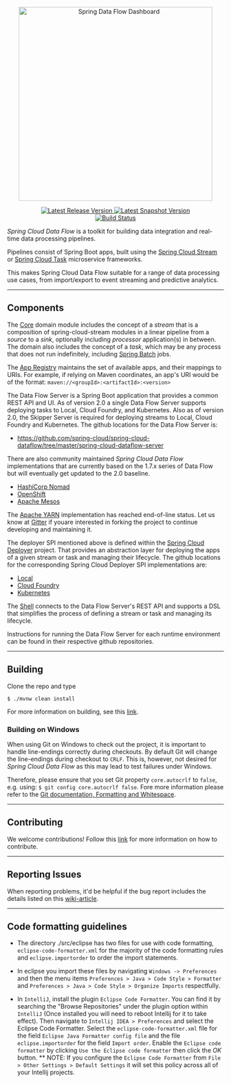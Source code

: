 <p align="center">
  <a href="https://dataflow.spring.io/">
    <img alt="Spring Data Flow Dashboard" title="Spring Data Flow" src="https://i.imgur.com/hpeKaRk.png" width="450" />
  </a>
</p>

<p align="center">
  <a href="https://dataflow.spring.io/getting-started/">
    <img src="https://spring.io/badges/spring-cloud-dataflow/ga.svg"
         alt="Latest Release Version" />
  </a>
  <a href="https://dataflow.spring.io/getting-started/">
    <img src="https://spring.io/badges/spring-cloud-dataflow/snapshot.svg"
         alt="Latest Snapshot Version" />
  </a>
  <br>
  <a href="https://build.spring.io/browse/SCD-BMASTER">
    <img src="https://build.spring.io/plugins/servlet/wittified/build-status/SCD-BMASTER"
         alt="Build Status" />
  </a>
</p>


*Spring Cloud Data Flow* is a toolkit for building data integration and real-time data processing pipelines. 

Pipelines consist of Spring Boot apps, built using the [Spring Cloud Stream](https://github.com/spring-cloud/spring-cloud-stream)
or [Spring Cloud Task](https://github.com/spring-cloud/spring-cloud-task) microservice frameworks. 

This makes Spring Cloud Data Flow suitable for a range of data processing use cases, from import/export to 
event streaming and predictive analytics.

----

## Components

The [Core](https://github.com/spring-cloud/spring-cloud-dataflow/tree/master/spring-cloud-dataflow-core)
domain module includes the concept of a *stream* that is a composition of spring-cloud-stream
modules in a linear pipeline from a *source* to a *sink*, optionally including *processor* application(s)
in between. The domain also includes the concept of a *task*, which may be any process that does
not run indefinitely, including [Spring Batch](https://github.com/spring-projects/spring-batch) jobs.

The [App Registry](https://github.com/spring-cloud/spring-cloud-dataflow/tree/master/spring-cloud-dataflow-registry)
maintains the set of available apps, and their mappings to URIs.
For example, if relying on Maven coordinates, an app's URI would be of the format:
`maven://<groupId>:<artifactId>:<version>`

The Data Flow Server is a Spring Boot application that provides a common REST API and UI.
As of version 2.0 a single Data Flow Server supports deploying tasks to Local, Cloud Foundry, and Kubernetes.
Also as of version 2.0, the Skipper Server is required for deploying streams to Local, Cloud Foundry and Kubernetes.
The github locations for the Data Flow Server is:

* https://github.com/spring-cloud/spring-cloud-dataflow/tree/master/spring-cloud-dataflow-server

There are also community maintained *Spring Cloud Data Flow* implementations that are currently based on the 1.7.x series of Data Flow but will eventually get updated to the 2.0 baseline.

 * [HashiCorp Nomad](https://github.com/donovanmuller/spring-cloud-dataflow-server-nomad)
 * [OpenShift](https://github.com/donovanmuller/spring-cloud-dataflow-server-openshift)
 * [Apache Mesos](https://github.com/trustedchoice/spring-cloud-dataflow-server-mesos)

The [Apache YARN](https://github.com/spring-cloud/spring-cloud-dataflow-server-yarn) implementation has reached end-of-line status. Let us know at [Gitter](https://gitter.im/spring-cloud/spring-cloud-dataflow) if youare interested in forking the project to continue developing and maintaining it.

The deployer SPI mentioned above is defined within the [Spring Cloud Deployer](https://github.com/spring-cloud/spring-cloud-deployer)
project. That provides an abstraction layer for deploying the apps of a given stream or task and managing their lifecycle.
The github locations for the corresponding Spring Cloud Deployer SPI implementations are:

* [Local](https://github.com/spring-cloud/spring-cloud-deployer-local)
* [Cloud Foundry](https://github.com/spring-cloud/spring-cloud-deployer-cloudfoundry)
* [Kubernetes](https://github.com/spring-cloud/spring-cloud-deployer-kubernetes)


The [Shell](https://github.com/spring-cloud/spring-cloud-dataflow/tree/master/spring-cloud-dataflow-shell)
connects to the Data Flow Server's REST API and supports a DSL that simplifies the process of
defining a stream or task and managing its lifecycle.

Instructions for running the Data Flow Server for each runtime environment can be found in their respective github repositories.

----

## Building

Clone the repo and type 

    $ ./mvnw clean install 

For more information on building, see this [link](https://github.com/spring-cloud/spring-cloud-dataflow/blob/master/spring-cloud-dataflow-docs/src/main/asciidoc/appendix-building.adoc).

### Building on Windows

When using Git on Windows to check out the project, it is important to handle line-endings correctly during checkouts. By default Git will change the line-endings during checkout to `CRLF`. This is, however, not desired for _Spring Cloud Data Flow_ as this may lead to test failures under Windows.

Therefore, please ensure that you set Git property `core.autocrlf` to `false`, e.g. using: `$ git config core.autocrlf false`. Fore more information please refer to the [Git documentation, Formatting and Whitespace](https://git-scm.com/book/en/v2/Customizing-Git-Git-Configuration).

----

## Contributing

We welcome contributions! Follow this [link](https://github.com/spring-cloud/spring-cloud-dataflow/blob/master/spring-cloud-dataflow-docs/src/main/asciidoc/appendix-contributing.adoc) for more information on how to contribute.

----

## Reporting Issues

When reporting problems, it'd be helpful if the bug report includes the details listed on this [wiki-article](https://github.com/spring-cloud/spring-cloud-dataflow/wiki/Reporting-Issues). 

----

## Code formatting guidelines

* The directory ./src/eclipse has two files for use with code formatting, `eclipse-code-formatter.xml` for the majority of the code formatting rules and `eclipse.importorder` to order the import statements.

* In eclipse you import these files by navigating `Windows -> Preferences` and then the menu items `Preferences > Java > Code Style > Formatter` and `Preferences > Java > Code Style > Organize Imports` respectfully.

* In `IntelliJ`, install the plugin `Eclipse Code Formatter`.  You can find it by searching the "Browse Repositories" under the plugin option within `IntelliJ` (Once installed you will need to reboot Intellij for it to take effect).
Then navigate to `Intellij IDEA > Preferences` and select the Eclipse Code Formatter.  Select the `eclipse-code-formatter.xml` file for the field `Eclipse Java Formatter config file` and the file `eclipse.importorder` for the field `Import order`.
Enable the `Eclipse code formatter` by clicking `Use the Eclipse code formatter` then click the *OK* button.
** NOTE: If you configure the `Eclipse Code Formatter` from `File > Other Settings > Default Settings` it will set this policy across all of your Intellij projects.
